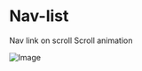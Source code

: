 # Nav-list
Nav link on scroll
Scroll animation

![Image](https://github.com/user-attachments/assets/188fd5d4-3395-49cd-96ba-824442eebb20)
